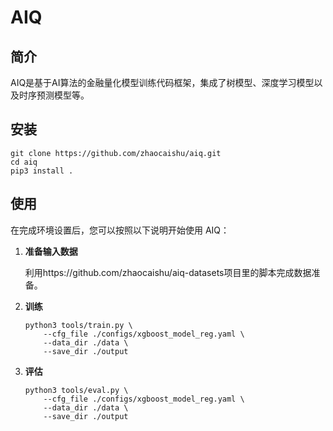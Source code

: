 # AIQ

## 简介

AIQ是基于AI算法的金融量化模型训练代码框架，集成了树模型、深度学习模型以及时序预测模型等。

## 安装

```
git clone https://github.com/zhaocaishu/aiq.git
cd aiq
pip3 install .
```

## 使用

在完成环境设置后，您可以按照以下说明开始使用 AIQ：

1. **准备输入数据**

    利用https://github.com/zhaocaishu/aiq-datasets项目里的脚本完成数据准备。

2. **训练**
    ```
    python3 tools/train.py \
        --cfg_file ./configs/xgboost_model_reg.yaml \
        --data_dir ./data \
        --save_dir ./output
    ```

3. **评估**
    ```
    python3 tools/eval.py \
        --cfg_file ./configs/xgboost_model_reg.yaml \
        --data_dir ./data \
        --save_dir ./output
    ```